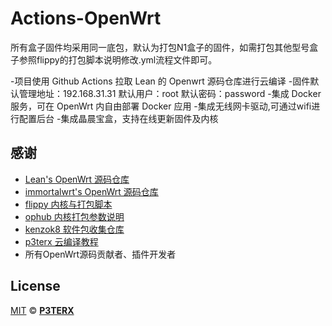 # Actions-OpenWrt
所有盒子固件均采用同一底包，默认为打包N1盒子的固件，如需打包其他型号盒子参照flippy的打包脚本说明修改.yml流程文件即可。

-项目使用 Github Actions 拉取 Lean 的 Openwrt 源码仓库进行云编译
-固件默认管理地址：192.168.31.31 默认用户：root 默认密码：password
-集成 Docker 服务，可在 OpenWrt 内自由部署 Docker 应用
-集成无线网卡驱动,可通过wifi进行配置后台
-集成晶晨宝盒，支持在线更新固件及内核


## 感谢
- [Lean's OpenWrt 源码仓库](https://github.com/coolsnowwolf/lede)
- [immortalwrt's OpenWrt 源码仓库](https://github.com/immortalwrt/immortalwrt)
- [flippy 内核与打包脚本](https://github.com/unifreq/openwrt_packit)
- [ophub 内核打包参数说明](https://github.com/ophub/amlogic-s9xxx-openwrt/blob/main/README.cn.md#%E4%BD%BF%E7%94%A8-github-actions-%E8%BF%9B%E8%A1%8C%E7%BC%96%E8%AF%91)
- [kenzok8 软件包收集仓库](https://github.com/kenzok8/small-package)
- [p3terx 云编译教程](https://p3terx.com/archives/build-openwrt-with-github-actions.html)
- 所有OpenWrt源码贡献者、插件开发者


## License

[MIT](https://github.com/P3TERX/Actions-OpenWrt/blob/main/LICENSE) © [**P3TERX**](https://p3terx.com)
